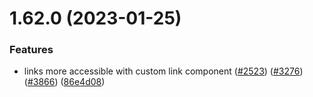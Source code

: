 # 1.62.0 (2023-01-25)


### Features

* links more accessible with custom link component ([#2523](https://github.com/EddieHubCommunity/LinkFree/issues/2523)) ([#3276](https://github.com/EddieHubCommunity/LinkFree/issues/3276)) ([#3866](https://github.com/EddieHubCommunity/LinkFree/issues/3866)) ([86e4d08](https://github.com/EddieHubCommunity/LinkFree/commit/86e4d081a3500f1a0e2c99bee92c23c3dbe97b11))



